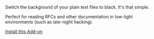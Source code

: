 Switch the background of your plain text files to black. It's that simple.

Perfect for reading RFCs and other documentation in low-light environments (such as late-night hacking).

[Install this Add-on](https://addons.mozilla.org/en-US/firefox/addon/darktxt/)